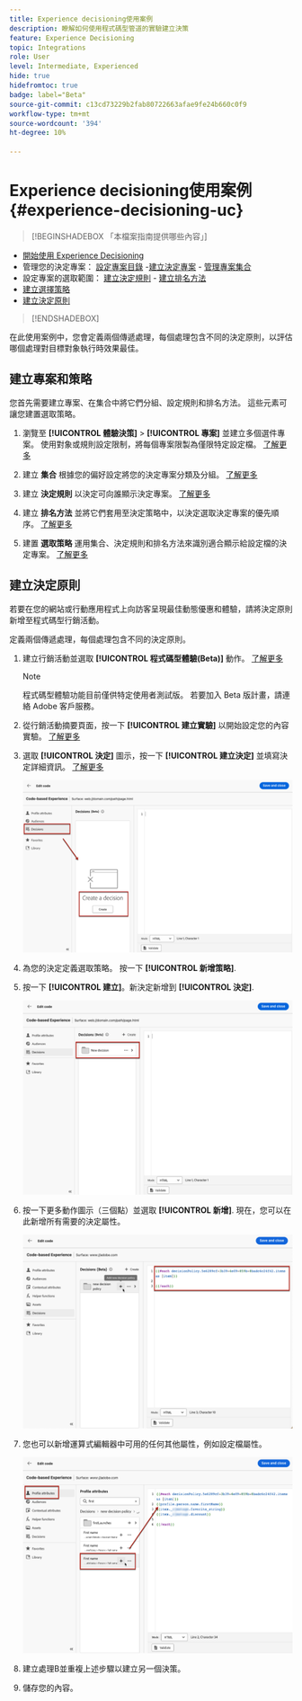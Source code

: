```yaml
---
title: Experience decisioning使用案例
description: 瞭解如何使用程式碼型管道的實驗建立決策
feature: Experience Decisioning
topic: Integrations
role: User
level: Intermediate, Experienced
hide: true
hidefromtoc: true
badge: label="Beta"
source-git-commit: c13cd73229b2fab80722663afae9fe24b660c0f9
workflow-type: tm+mt
source-wordcount: '394'
ht-degree: 10%

---
```


# Experience decisioning使用案例 {#experience-decisioning-uc}

>[!BEGINSHADEBOX 「本檔案指南提供哪些內容」]

* [開始使用 Experience Decisioning](gs-experience-decisioning.md)
* 管理您的決定專案： [設定專案目錄](catalogs.md) -[建立決定專案](items.md) - [管理專案集合](collections.md)
* 設定專案的選取範圍： [建立決定規則](rules.md) - [建立排名方法](ranking.md)
* [建立選擇策略](selection-strategies.md)
* [建立決定原則](create-decision.md)

>[!ENDSHADEBOX]

在此使用案例中，您會定義兩個傳遞處理，每個處理包含不同的決定原則，以評估哪個處理對目標對象執行時效果最佳。

## 建立專案和策略

您首先需要建立專案、在集合中將它們分組、設定規則和排名方法。 這些元素可讓您建置選取策略。

1. 瀏覽至 **[!UICONTROL 體驗決策]** > **[!UICONTROL 專案]** 並建立多個選件專案。 使用對象或規則設定限制，將每個專案限製為僅限特定設定檔。 [了解更多](items.md)

   <!--
   1. From the items list, click the **[!UICONTROL Edit schema]** button  and edit the custom attributes if needed. [Learn how to work with catalogs](catalogs.md)-->

1. 建立 **集合** 根據您的偏好設定將您的決定專案分類及分組。 [了解更多](collections.md)

1. 建立 **決定規則** 以決定可向誰顯示決定專案。 [了解更多](rules.md)

1. 建立 **排名方法** 並將它們套用至決定策略中，以決定選取決定專案的優先順序。 [了解更多](ranking.md)

1. 建置 **選取策略** 運用集合、決定規則和排名方法來識別適合顯示給設定檔的決定專案。 [了解更多](selection-strategies.md)

## 建立決定原則

若要在您的網站或行動應用程式上向訪客呈現最佳動態優惠和體驗，請將決定原則新增至程式碼型行銷活動。

定義兩個傳遞處理，每個處理包含不同的決定原則。

1. 建立行銷活動並選取 **[!UICONTROL 程式碼型體驗(Beta)]** 動作。 [了解更多](../code-based/create-code-based.md)

   >[!NOTE]
   >
   >程式碼型體驗功能目前僅供特定使用者測試版。 若要加入 Beta 版計畫，請連絡 Adobe 客戶服務。

1. 從行銷活動摘要頁面，按一下 **[!UICONTROL 建立實驗]** 以開始設定您的內容實驗。 [了解更多](../campaigns/content-experiment.md)

1. 選取 **[!UICONTROL 決定]** 圖示，按一下 **[!UICONTROL 建立決定]** 並填寫決定詳細資訊。 [了解更多](create-decision.md)

   ![](assets/decision-code-based-create.png)

1. 為您的決定定義選取策略。 按一下 **[!UICONTROL 新增策略]**.

1. 按一下 **[!UICONTROL 建立]**。新決定新增到 **[!UICONTROL 決定]**.

   ![](assets/decision-code-based-decision-added.png)

1. 按一下更多動作圖示（三個點）並選取 **[!UICONTROL 新增]**. 現在，您可以在此新增所有需要的決定屬性。

   ![](assets/decision-code-based-add-decision.png)

1. 您也可以新增運算式編輯器中可用的任何其他屬性，例如設定檔屬性。

   ![](assets/decision-code-based-decision-profile-attribute.png)

1. 建立處理B並重複上述步驟以建立另一個決策。

1. 儲存您的內容。


